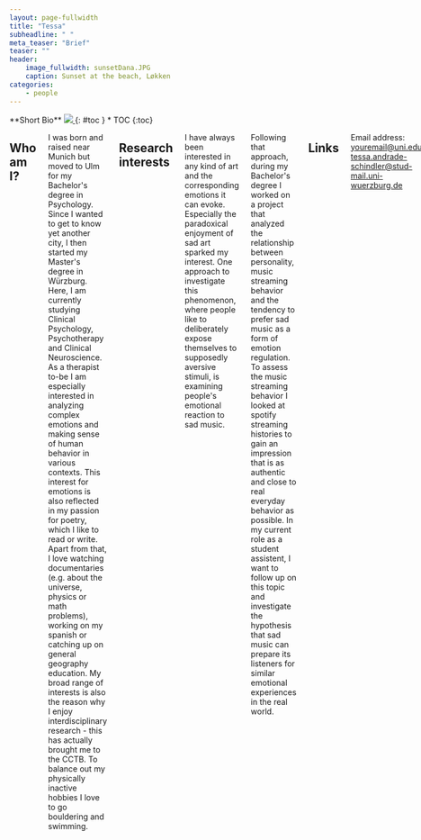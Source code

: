 ```yaml
---
layout: page-fullwidth
title: "Tessa"
subheadline: " "
meta_teaser: "Brief"
teaser: ""
header:
    image_fullwidth: sunsetDana.JPG
    caption: Sunset at the beach, Løkken
categories:
    - people
---
```

<!--more-->

<div class="row">
<div class="medium-4 medium-push-8 columns" markdown="1">
<div class="panel radius" markdown="1">
**Short Bio**
<a class="th [radius]" href="{{ site.url }}/images/DeptPic.jpeg">
<img src="{{ site.url }}/images/">
</a>
{: #toc }
*  TOC
{:toc}
</div>
</div><!-- /.medium-4.columns -->



<div class="medium-8 medium-pull-4 columns" markdown="1">



## Who am I?
    
I was born and raised near Munich but moved to Ulm for my Bachelor's degree in Psychology. Since I wanted to get to know yet another city, I then started my Master's degree in Würzburg. Here, I am currently studying Clinical Psychology, Psychotherapy and Clinical Neuroscience. As a therapist to-be I am especially interested in analyzing complex emotions and making sense of human behavior in various contexts. This interest for emotions is also reflected in my passion for poetry, which I like to read or write. Apart from that, I love watching documentaries (e.g. about the universe, physics or math problems), working on my spanish or catching up on general geography education. My broad range of interests is also the reason why I enjoy interdisciplinary research - this has actually brought me to the CCTB. To balance out my physically inactive hobbies I love to go bouldering and swimming. 
    
    


## Research interests

  I have always been interested in any kind of art and the corresponding emotions it can evoke. Especially the paradoxical enjoyment of sad art sparked my interest. One approach to investigate this phenomenon, where people like to deliberately expose themselves to supposedly aversive stimuli, is examining people's emotional reaction to sad music. 
    
  Following that approach, during my Bachelor's degree I worked on a project that analyzed the relationship between personality, music streaming behavior and the tendency to prefer sad music as a form of emotion regulation. To assess the music streaming behavior I looked at spotify streaming histories to gain an impression that is as authentic and close to real everyday behavior as possible. 
  In my current role as a student assistent, I want to follow up on this topic and investigate the hypothesis that sad music can prepare its listeners for similar emotional experiences in the real world.
    
    
## Links

Email address: [youremail@uni.edu](mailto:youremail@uni.edu)
    tessa.andrade-schindler@stud-mail.uni-wuerzburg.de
